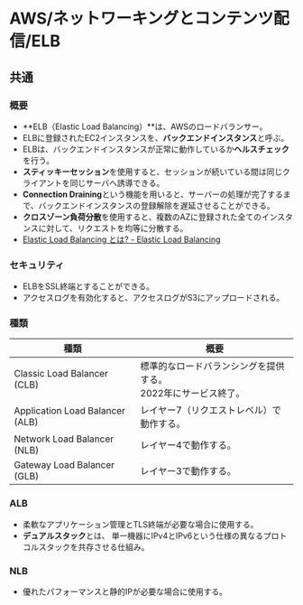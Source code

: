 # AWS/ネットワーキングとコンテンツ配信/ELB

## 共通

### 概要

- **ELB（Elastic Load Balancing）**は、AWSのロードバランサー。
- ELBに登録されたEC2インスタンスを、**バックエンドインスタンス**と呼ぶ。
- ELBは、バックエンドインスタンスが正常に動作しているか**ヘルスチェック**を行う。
- **スティッキーセッション**を使用すると、セッションが続いている間は同じクライアントを同じサーバへ誘導できる。
- **Connection Draining**という機能を用いると、サーバーの処理が完了するまで、バックエンドインスタンスの登録解除を遅延させることができる。
- **クロスゾーン負荷分散**を使用すると、複数のAZに登録された全てのインスタンスに対して、リクエストを均等に分散する。
- [Elastic Load Balancing とは? - Elastic Load Balancing](https://docs.aws.amazon.com/ja_jp/elasticloadbalancing/latest/userguide/what-is-load-balancing.html)

### セキュリティ

- ELBをSSL終端とすることができる。
- アクセスログを有効化すると、アクセスログがS3にアップロードされる。

### 種類

| 種類                            | 概要                                                         |
| ------------------------------- | ------------------------------------------------------------ |
| Classic Load Balancer (CLB)     | 標準的なロードバランシングを提供する。<br />2022年にサービス終了。 |
| Application Load Balancer (ALB) | レイヤー7（リクエストレベル）で動作する。                    |
| Network Load Balancer (NLB)     | レイヤー4で動作する。                                        |
| Gateway Load Balancer (GLB)     | レイヤー3で動作する。                                        |

### ALB

- 柔軟なアプリケーション管理とTLS終端が必要な場合に使用する。
- **デュアルスタック**とは、 単一機器にIPv4とIPv6という仕様の異なるプロトコルスタックを共存させる仕組み。

### NLB

- 優れたパフォーマンスと静的IPが必要な場合に使用する。
